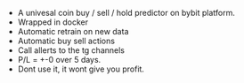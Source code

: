 - A univesal coin buy / sell / hold predictor on bybit platform. 
- Wrapped in docker
- Automatic retrain on new data
- Automatic buy sell actions
- Call allerts to the tg channels
- P/L = +-0 over 5 days.
- Dont use it, it wont give you profit.

